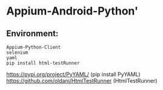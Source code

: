 # Appium-Android-Python'

## Environment:
    Appium-Python-Client
    selenium
    yaml
    pip install html-testRunner

https://pypi.org/project/PyYAML/    (pip install PyYAML)
https://github.com/oldani/HtmlTestRunner   (HtmlTestRunner)